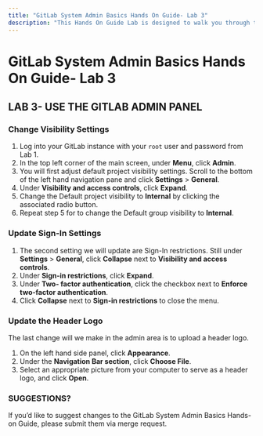 ```yaml
---
title: "GitLab System Admin Basics Hands On Guide- Lab 3"
description: "This Hands On Guide Lab is designed to walk you through the lab exercises used in the GitLab System Admin Basics course."
---
```


# GitLab System Admin Basics Hands On Guide- Lab 3


## LAB 3- USE THE GITLAB ADMIN PANEL

### Change Visibility Settings

1. Log into your GitLab instance with your `root` user and password from Lab 1.
2. In the top left corner of the main screen, under **Menu**, click **Admin**.
3. You will first adjust default project visibility settings. Scroll to the bottom of the left hand navigation pane and click **Settings** > **General**.
4. Under **Visibility and access controls**, click **Expand**.
5. Change the Default project visibility to **Internal** by clicking the associated radio button.
6. Repeat step 5 for to change the Default group visibility to **Internal**.

### Update Sign-In Settings

1. The second setting we will update are Sign-In restrictions. Still under **Settings** > **General**, click **Collapse** next to **Visibility and access controls**.
2. Under **Sign-in restrictions**, click **Expand**.
3. Under **Two- factor authentication**, click the checkbox next to **Enforce two-factor authentication**.
4. Click **Collapse** next to **Sign-in restrictions** to close the menu.

### Update the Header Logo

The last change will we make in the admin area is to upload a header logo.
1. On the left hand side panel, click **Appearance**.
2. Under the **Navigation Bar section**, click **Choose File**.
3. Select an appropriate picture from your computer to serve as a header logo, and click **Open**.

### SUGGESTIONS?

If you’d like to suggest changes to the GitLab System Admin Basics Hands-on Guide, please submit them via merge request.

